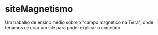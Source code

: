 # siteMagnetismo

Um trabalho de ensino médio sobre o "campo magnético na Terra", onde teriamos de criar um site para poder explicar o conteúdo.
